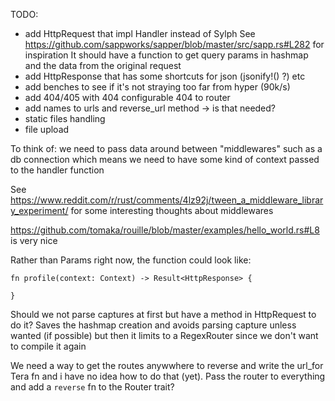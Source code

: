 TODO:

- add HttpRequest that impl Handler<HttpStream> instead of Sylph
See https://github.com/sappworks/sapper/blob/master/src/sapp.rs#L282 for inspiration
It should have a function to get query params in hashmap and the data from the original
request
- add HttpResponse that has some shortcuts for json (jsonify!() ?) etc
- add benches to see if it's not straying too far from hyper (90k/s)
- add 404/405 with 404 configurable 404 to router
- add names to urls and reverse_url method -> is that needed?
- static files handling
- file upload


To think of:
we need to pass data around between "middlewares" such as a db connection which means we need to have some kind of context passed to the handler function

See https://www.reddit.com/r/rust/comments/4lz92j/tween_a_middleware_library_experiment/ for some interesting thoughts about middlewares

https://github.com/tomaka/rouille/blob/master/examples/hello_world.rs#L8 is very nice

Rather than Params right now, the function could look like:

```
fn profile(context: Context) -> Result<HttpResponse> {

}
```

Should we not parse captures at first but have a method in HttpRequest to do it?
Saves the hashmap creation and avoids parsing capture unless wanted (if possible) but then it limits to a RegexRouter since we don't want to compile it again

We need a way to get the routes anywwhere to reverse and write the url_for Tera fn and i have no idea how to do that (yet). Pass the router to everything and add a `reverse` fn to the Router trait?
